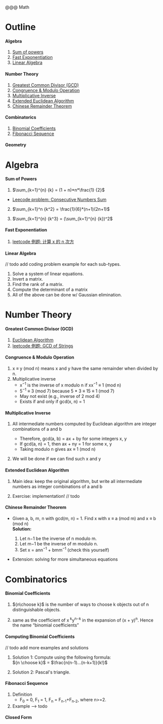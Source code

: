 @@@ Math

Outline
===
#### Algebra
1. <a class="nav-link" href="#sum_of_powers">Sum of powers</a>
1. <a class="nav-link" href="#fast_exp">Fast Exponentiation</a>
2. <a class="nav-link" href="#linear_algebra">Linear Algebra</a> 

#### Number Theory
1. <a class="nav-link" href="#gcd">Greatest Common Divisor (GCD)</a>
2. <a class="nav-link" href="#con&mod">Congruence & Modulo Operation</a>
3. <a class="nav-link" href="#multi_inverse">Multiplicative Inverse</a>
4. <a class="nav-link" href="#ext_eucli_algo">Extended Euclidean Algorithm</a>
5. <a class="nav-link" href="#ch_remainder_theorem">Chinese Remainder Theorem</a>


#### Combinatorics
1.  <a class="nav-link" href="#binomial_coefficients">Binomial Coefficients</a>
2.  <a class="nav-link" href="#fib_seq">Fibonacci Sequence</a>



#### Geometry


Algebra
===
<h4 id="sum_of_powers">Sum of Powers</h4>

1. $\sum_{k=1}^{n} {k} = (1 + n)*n*\frac{1} {2}$
- [Leecode problem: Consecutive Numbers Sum](./consecutive_num_sum.md)
2. $\sum_{k=1}^n {k^2} = \frac{1}{6}*(n+1)(2n+1)$

3. $\sum_{k=1}^{n} {k^3} = (\sum_{k=1}^{n} {k})^2$

<h4 id="fast_exp">Fast Exponentiation</h4>

1. [leetcode 例题: 计算 x 的 n 次方](power_of_x/pow.md)

<h4 id="linear_algebra">Linear Algebra</h4>
// todo add coding problem example for each sub-types.

1. Solve a system of linear equations.
2. Invert a matrix.
3. Find the rank of a matrix.
4. Compute the determinant of a matrix
5. All of the above can be done w/ Gaussian elimination.


Number Theory
===
<h4 id="gcd">Greatest Common Divisor (GCD)</h4>

1. [Euclidean Algorithm](https://en.wikipedia.org/wiki/Euclidean_algorithm)
2. [leetcode 例题: GCD of Strings](./gcd/gcd_of_strings.md)

<h4 id="con&mod">Congruence & Modulo Operation</h4>

1. x ≡ y (mod n) means x and y have the same remainder when divided by n.
2. Multiplicative inverse
    + x<sup>−1</sup> is the inverse of x modulo n if xx<sup>−1</sup> ≡ 1 (mod n)
    + 5<sup>−1</sup> ≡ 3 (mod 7) because 5 * 3 ≡ 15 ≡ 1 (mod 7) 
    + May not exist (e.g., inverse of 2 mod 4)
    + Exists if and only if gcd(x, n) = 1
<h4 id="multi_inverse">Multiplicative Inverse</h4>

1. All intermediate numbers computed by Euclidean algorithm
are integer combinations of a and b
    - Therefore, gcd(a, b) = ax + by for some integers x, y
    - If gcd(a, n) = 1, then ax + ny = 1 for some x, y
    - Taking modulo n gives ax ≡ 1 (mod n)

2. We will be done if we can find such x and y

<h4 id="ext_eucli_algo">Extended Euclidean Algorithm</h4>

1.  Main idea: keep the original algorithm, but write all
intermediate numbers as integer combinations of a and b

2. Exercise: implementation! // todo

<h4 id="ch_remainder_theorem">Chinese Remainder Theorem</h4>

- Given a, b, m, n with gcd(m, n) = 1. Find x with x ≡ a (mod m) and x ≡ b (mod n)
   <br/>**Solution:**<br/>
   1. Let n−1 be the inverse of n modulo m.
   2. Let m−1 be the inverse of m modulo n.
   3. Set x = ann<sup>−1</sup> + bmm<sup>−1</sup> (check this yourself)
   
- Extension: solving for more simultaneous equations

Combinatorics
===
<h4 id="binomial_coefficients">Binomial Coefficients</h4>

1. ${n\choose k}$ is the number of ways to choose k objects out of n
distinguishable objects.

2. same as the coefficient of x<sup>
k</sup>y<sup>n−k</sup>
in the expansion of
(x + y)<sup>n</sup>. Hence the name “binomial coefficients”

<h4 id="comp_binomial_coefficients">Computing Binomial Coefficients</h4>
// todo add more examples and solutions

1. Solution 1: Compute using the following formula:<br/>
${n \choose k}$ = $\frac{n(n-1)...(n-k+1)}{k!}$

2. Solution 2: Pascal's triangle.

<h4 id="fib_seq">Fibonacci Sequence</h4>

 1. Definition
    - F<sub>0</sub> = 0, F<sub>1</sub> = 1, F<sub>n</sub> = F<sub>n-1</sub>+F<sub>n-2</sub>, where n>=2.
2. Example --> todo

<h4 id="closed_form">Closed Form</h4>
